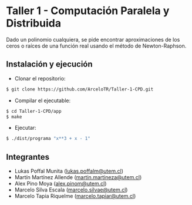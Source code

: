 # Taller 1 - Computación Paralela y Distribuida

Dado un polinomio cualquiera, se pide encontrar aproximaciones de los ceros o raíces de una función real usando el método de Newton-Raphson.

## Instalación y ejecución

- Clonar el repositorio:

```bash
$ git clone https://github.com/ArceloTR/Taller-1-CPD.git
```

- Compilar el ejecutable:

```bash
$ cd Taller-1-CPD/app
$ make
```

- Ejecutar:

```bash
$ ./dist/programa "x**3 + x - 1"
```

## Integrantes

- Lukas Poffal Munita (lukas.poffalm@utem.cl)
- Martín Martínez Allende (martin.martineza@utem.cl)
- Alex Pino Moya (alex.pinom@utem.cl)
- Marcelo Silva Escala (marcelo.silvae@utem.cl)
- Marcelo Tapia Riquelme (marcelo.tapiar@utem.cl)
